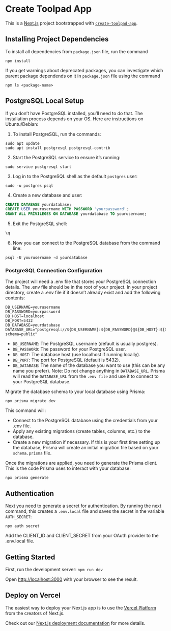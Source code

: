 
# Create Toolpad App

This is a [Next.js](https://nextjs.org/) project bootstrapped with [`create-toolpad-app`](https://github.com/vercel/next.js/tree/canary/packages/create-next-app).

## Installing Project Dependencies
To install all dependencies from `package.json` file, run the command
```
npm install
```

If you get warnings about deprecated packages, you can investigate which parent package dependends on it in `package.json` file using the command
```
npm ls <package-name>
```
## PostgreSQL Local Setup
If you don’t have PostgreSQL installed, you’ll need to do that. The installation process depends on your OS. Here are instructions on Ubuntu/Debian:
1.  To install PostgreSQL, run the commands:
```
sudo apt update
sudo apt install postgresql postgresql-contrib
```
2. Start the PostgreSQL service to ensure it’s running:
```
sudo service postgresql start
```
3. Log in to the PostgreSQL shell as the default `postgres` user:
```
sudo -u postgres psql
```
4. Create a new database and user:
```SQL
CREATE DATABASE yourdatabase;
CREATE USER yourusername WITH PASSWORD 'yourpassword';
GRANT ALL PRIVILEGES ON DATABASE yourdatabase TO yourusername;
```
5. Exit the PostgreSQL shell:
```SQL
\q
```
6. Now you can connect to the PostgreSQL database from the command line:
```
psql -U yourusername -d yourdatabase
```
### PostgreSQL Connection Configuration
The project will need a .env file that stores your PostgreSQL connection details. The .env file should be in the root of your project. In your project directory, create a .env file if it doesn’t already exist and add the following contents:
```
DB_USERNAME=yourusername
DB_PASSWORD=yourpassword
DB_HOST=localhost
DB_PORT=5432
DB_DATABASE=yourdatabase
DATABASE_URL="postgresql://${DB_USERNAME}:${DB_PASSWORD}@${DB_HOST}:${DB_PORT}/${DB_DATABASE}?schema=public"
```
- `DB_USERNAME`: The PostgreSQL username (default is usually postgres).
- `DB_PASSWORD`: The password for your PostgreSQL user.
- `DB_HOST`: The database host (use localhost if running locally).
- `DB_PORT`: The port for PostgreSQL (default is 5432).
- `DB_DATABASE`: The name of the database you want to use (this can be any name you prefer).
Note: Do not change anything in `DATABASE_URL`. Prisma will read the `DATABASE_URL` from the `.env file` and use it to connect to your PostgreSQL database.

Migrate the database schema to your local database using Prisma:
```
npx prisma migrate dev
```
This command will:
- Connect to the PostgreSQL database using the credentials from your .env file.
- Apply any existing migrations (create tables, columns, etc.) to the database.
- Create a new migration if necessary.
If this is your first time setting up the database, Prisma will create an initial migration file based on your `schema.prisma` file.

Once the migrations are applied, you need to generate the Prisma client. This is the code Prisma uses to interact with your database:
```
npx prisma generate
```
## Authentication
Next you need to generate a secret for authentication. By running the next command, this creates a `.env.local` file and saves the secret in the variable `AUTH_SECRET`:
```
npx auth secret
``` 

Add the CLIENT_ID and CLIENT_SECRET from your OAuth provider to the .env.local file.

## Getting Started

First, run the development server: `npm run dev`

Open [http://localhost:3000](http://localhost:3000) with your browser to see the result.


## Deploy on Vercel

The easiest way to deploy your Next.js app is to use the [Vercel Platform](https://vercel.com/new?utm_medium=default-template&filter=next.js&utm_source=create-next-app&utm_campaign=create-next-app-readme) from the creators of Next.js.

Check out our [Next.js deployment documentation](https://nextjs.org/docs/deployment) for more details.
